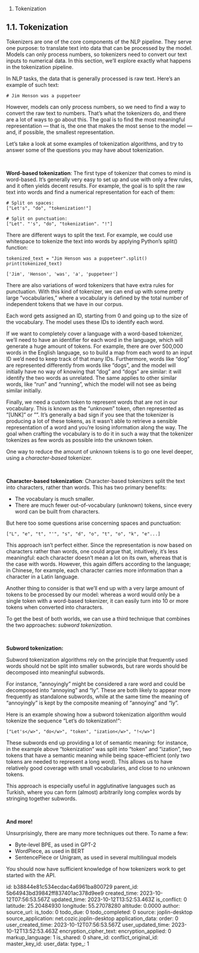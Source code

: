 1. Tokenization

## 1.1. Tokenization

Tokenizers are one of the core components of the NLP pipeline. They serve one purpose: to translate text into data that can be processed by the model. Models can only process numbers, so tokenizers need to convert our text inputs to numerical data. In this section, we’ll explore exactly what happens in the tokenization pipeline.

In NLP tasks, the data that is generally processed is raw text. Here’s an example of such text:

```
# Jim Henson was a puppeteer
```

However, models can only process numbers, so we need to find a way to convert the raw text to numbers. That’s what the tokenizers do, and there are a lot of ways to go about this. The goal is to find the most meaningful representation — that is, the one that makes the most sense to the model — and, if possible, the smallest representation.

Let’s take a look at some examples of tokenization algorithms, and try to answer some of the questions you may have about tokenization.

<br>

**Word-based tokenization**:
The first type of tokenizer that comes to mind is word-based. It’s generally very easy to set up and use with only a few rules, and it often yields decent results. For example, the goal is to split the raw text into words and find a numerical representation for each of them:

```
# Split on spaces:
["Let's", "do", "tokenization!"]
```

```
# Split on punctuation:
["Let". "'s", "do", "tokenization". "!"]
```

There are different ways to split the text. For example, we could use whitespace to tokenize the text into words by applying Python’s split() function:

```
tokenized_text = "Jim Henson was a puppeteer".split()
print(tokenized_text)
```

```
['Jim', 'Henson', 'was', 'a', 'puppeteer']
```

There are also variations of word tokenizers that have extra rules for punctuation. With this kind of tokenizer, we can end up with some pretty large “vocabularies,” where a vocabulary is defined by the total number of independent tokens that we have in our corpus.

Each word gets assigned an ID, starting from 0 and going up to the size of the vocabulary. The model uses these IDs to identify each word.

If we want to completely cover a language with a word-based tokenizer, we’ll need to have an identifier for each word in the language, which will generate a huge amount of tokens. For example, there are over 500,000 words in the English language, so to build a map from each word to an input ID we’d need to keep track of that many IDs. Furthermore, words like “dog” are represented differently from words like “dogs”, and the model will initially have no way of knowing that “dog” and “dogs” are similar: it will identify the two words as unrelated. The same applies to other similar words, like “run” and “running”, which the model will not see as being similar initially.

Finally, we need a custom token to represent words that are not in our vocabulary. This is known as the “unknown” token, often represented as ”[UNK]” or ””. It’s generally a bad sign if you see that the tokenizer is producing a lot of these tokens, as it wasn’t able to retrieve a sensible representation of a word and you’re losing information along the way. The goal when crafting the vocabulary is to do it in such a way that the tokenizer tokenizes as few words as possible into the unknown token.

One way to reduce the amount of unknown tokens is to go one level deeper, using a *character-based* tokenizer.

<br>

**Character-based tokenization**:
Character-based tokenizers split the text into characters, rather than words. This has two primary benefits:
- The vocabulary is much smaller.
- There are much fewer out-of-vocabulary (unknown) tokens, since every word can be built from characters.

But here too some questions arise concerning spaces and punctuation:

```
["L", "e", "t", "'", "s", "d", "o", "t", "o", "k", "e"...]
```

This approach isn’t perfect either. Since the representation is now based on characters rather than words, one could argue that, intuitively, it’s less meaningful: each character doesn’t mean a lot on its own, whereas that is the case with words. However, this again differs according to the language; in Chinese, for example, each character carries more information than a character in a Latin language.

Another thing to consider is that we’ll end up with a very large amount of tokens to be processed by our model: whereas a word would only be a single token with a word-based tokenizer, it can easily turn into 10 or more tokens when converted into characters.

To get the best of both worlds, we can use a third technique that combines the two approaches: *subword tokenization*.

<br>

**Subword tokenization:**

Subword tokenization algorithms rely on the principle that frequently used words should not be split into smaller subwords, but rare words should be decomposed into meaningful subwords.

For instance, “annoyingly” might be considered a rare word and could be decomposed into “annoying” and “ly”. These are both likely to appear more frequently as standalone subwords, while at the same time the meaning of “annoyingly” is kept by the composite meaning of “annoying” and “ly”.

Here is an example showing how a subword tokenization algorithm would tokenize the sequence “Let’s do tokenization!“:

```
["Let's</w>", "do</w>", "token", "ization</w>", "!</w>"]
```

These subwords end up providing a lot of semantic meaning: for instance, in the example above “tokenization” was split into “token” and “ization”, two tokens that have a semantic meaning while being space-efficient (only two tokens are needed to represent a long word). This allows us to have relatively good coverage with small vocabularies, and close to no unknown tokens.

This approach is especially useful in agglutinative languages such as Turkish, where you can form (almost) arbitrarily long complex words by stringing together subwords.

<br>

**And more!**

Unsurprisingly, there are many more techniques out there. To name a few:
- Byte-level BPE, as used in GPT-2
- WordPiece, as used in BERT
- SentencePiece or Unigram, as used in several multilingual models

You should now have sufficient knowledge of how tokenizers work to get started with the API.

id: b38844e81c534ecdac4a6961ba800729
parent_id: 5b64943bd39842ff837401ac378d9ee9
created_time: 2023-10-12T07:56:53.567Z
updated_time: 2023-10-12T13:52:53.463Z
is_conflict: 0
latitude: 25.20484930
longitude: 55.27078280
altitude: 0.0000
author: 
source_url: 
is_todo: 0
todo_due: 0
todo_completed: 0
source: joplin-desktop
source_application: net.cozic.joplin-desktop
application_data: 
order: 0
user_created_time: 2023-10-12T07:56:53.567Z
user_updated_time: 2023-10-12T13:52:53.463Z
encryption_cipher_text: 
encryption_applied: 0
markup_language: 1
is_shared: 0
share_id: 
conflict_original_id: 
master_key_id: 
user_data: 
type_: 1